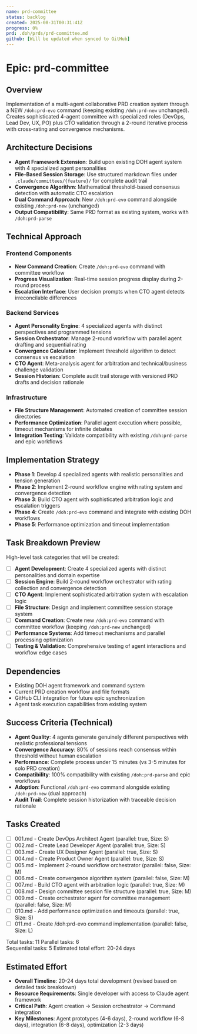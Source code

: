 ```yaml
---
name: prd-committee
status: backlog
created: 2025-08-31T00:31:41Z
progress: 0%
prd: .doh/prds/prd-committee.md
github: [Will be updated when synced to GitHub]
---
```


# Epic: prd-committee

## Overview
Implementation of a multi-agent collaborative PRD creation system through a NEW `/doh:prd-evo` command (keeping existing `/doh:prd-new` unchanged). Creates sophisticated 4-agent committee with specialized roles (DevOps, Lead Dev, UX, PO) plus CTO validation through a 2-round iterative process with cross-rating and convergence mechanisms.

## Architecture Decisions
- **Agent Framework Extension**: Build upon existing DOH agent system with 4 specialized agent personalities
- **File-Based Session Storage**: Use structured markdown files under `.claude/committees/{feature}/` for complete audit trail
- **Convergence Algorithm**: Mathematical threshold-based consensus detection with automatic CTO escalation
- **Dual Command Approach**: New `/doh:prd-evo` command alongside existing `/doh:prd-new` (unchanged)
- **Output Compatibility**: Same PRD format as existing system, works with `/doh:prd-parse`

## Technical Approach

### Frontend Components
- **New Command Creation**: Create `/doh:prd-evo` command with committee workflow
- **Progress Visualization**: Real-time session progress display during 2-round process
- **Escalation Interface**: User decision prompts when CTO agent detects irreconcilable differences

### Backend Services
- **Agent Personality Engine**: 4 specialized agents with distinct perspectives and programmed tensions
- **Session Orchestrator**: Manage 2-round workflow with parallel agent drafting and sequential rating
- **Convergence Calculator**: Implement threshold algorithm to detect consensus vs escalation
- **CTO Agent**: Meta-analysis agent for arbitration and technical/business challenge validation
- **Session Historian**: Complete audit trail storage with versioned PRD drafts and decision rationale

### Infrastructure
- **File Structure Management**: Automated creation of committee session directories
- **Performance Optimization**: Parallel agent execution where possible, timeout mechanisms for infinite debates
- **Integration Testing**: Validate compatibility with existing `/doh:prd-parse` and epic workflows

## Implementation Strategy
- **Phase 1**: Develop 4 specialized agents with realistic personalities and tension generation
- **Phase 2**: Implement 2-round workflow engine with rating system and convergence detection
- **Phase 3**: Build CTO agent with sophisticated arbitration logic and escalation triggers
- **Phase 4**: Create `/doh:prd-evo` command and integrate with existing DOH workflows
- **Phase 5**: Performance optimization and timeout implementation

## Task Breakdown Preview
High-level task categories that will be created:
- [ ] **Agent Development**: Create 4 specialized agents with distinct personalities and domain expertise
- [ ] **Session Engine**: Build 2-round workflow orchestrator with rating collection and convergence detection
- [ ] **CTO Agent**: Implement sophisticated arbitration system with escalation logic
- [ ] **File Structure**: Design and implement committee session storage system
- [ ] **Command Creation**: Create new `/doh:prd-evo` command with committee workflow (keeping `/doh:prd-new` unchanged)
- [ ] **Performance Systems**: Add timeout mechanisms and parallel processing optimization
- [ ] **Testing & Validation**: Comprehensive testing of agent interactions and workflow edge cases

## Dependencies
- Existing DOH agent framework and command system
- Current PRD creation workflow and file formats
- GitHub CLI integration for future epic synchronization
- Agent task execution capabilities from existing system

## Success Criteria (Technical)
- **Agent Quality**: 4 agents generate genuinely different perspectives with realistic professional tensions
- **Convergence Accuracy**: 80% of sessions reach consensus within threshold without human escalation
- **Performance**: Complete process under 15 minutes (vs 3-5 minutes for solo PRD creation)
- **Compatibility**: 100% compatibility with existing `/doh:prd-parse` and epic workflows
- **Adoption**: Functional `/doh:prd-evo` command alongside existing `/doh:prd-new` (dual approach)
- **Audit Trail**: Complete session historization with traceable decision rationale

## Tasks Created
- [ ] 001.md - Create DevOps Architect Agent (parallel: true, Size: S)
- [ ] 002.md - Create Lead Developer Agent (parallel: true, Size: S)
- [ ] 003.md - Create UX Designer Agent (parallel: true, Size: S)
- [ ] 004.md - Create Product Owner Agent (parallel: true, Size: S)
- [ ] 005.md - Implement 2-round workflow orchestrator (parallel: false, Size: M)
- [ ] 006.md - Create convergence algorithm system (parallel: false, Size: M)
- [ ] 007.md - Build CTO agent with arbitration logic (parallel: true, Size: M)
- [ ] 008.md - Design committee session file structure (parallel: true, Size: M)
- [ ] 009.md - Create orchestrator agent for committee management (parallel: false, Size: M)
- [ ] 010.md - Add performance optimization and timeouts (parallel: true, Size: S)  
- [ ] 011.md - Create /doh:prd-evo command implementation (parallel: false, Size: L)

Total tasks: 11
Parallel tasks: 6  
Sequential tasks: 5
Estimated total effort: 20-24 days

## Estimated Effort
- **Overall Timeline**: 20-24 days total development (revised based on detailed task breakdown)
- **Resource Requirements**: Single developer with access to Claude agent framework
- **Critical Path**: Agent creation → Session orchestrator → Command integration
- **Key Milestones**: Agent prototypes (4-6 days), 2-round workflow (6-8 days), integration (6-8 days), optimization (2-3 days)